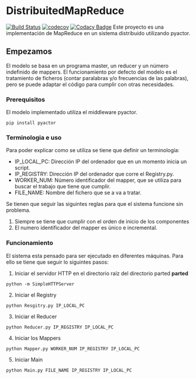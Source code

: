 # DistribuitedMapReduce
[![Build Status](https://travis-ci.com/OussamaElazizi/DistribuitedMapReduce.svg?token=xtsm6Ui1qLPWyjTcRFmx&branch=master)](https://travis-ci.com/OussamaElazizi/DistribuitedMapReduce)
[![codecov](https://codecov.io/gh/OussamaElazizi/DistribuitedMapReduce/branch/master/graph/badge.svg?token=SFNfd9sqPP)](https://codecov.io/gh/OussamaElazizi/DistribuitedMapReduce)
[![Codacy Badge](https://api.codacy.com/project/badge/Grade/f6392d2625814b4385c8cf79507835d4)](https://www.codacy.com/app/oussamaelazizi.opt/DistribuitedMapReduce?utm_source=github.com&amp;utm_medium=referral&amp;utm_content=OussamaElazizi/DistribuitedMapReduce&amp;utm_campaign=Badge_Grade)
Este proyecto es una implementación de MapReduce en un sistema distribuido utilizando pyactor.

## Empezamos

El modelo se basa en un programa master, un reducer y un número indefinido de mappers.
El funcionamiento por defecto del modelo es el tratamiento de ficheros (contar paralabras y/o frecuencias de las palabras), pero se puede adaptar el código para cumplir con otras necesidades.



### Prerequisitos

El modelo implementado utiliza el middleware pyactor.

```
pip install pyactor
```
### Terminologia e uso

Para poder explicar como se utiliza se tiene que definir un terminología:

- IP_LOCAL_PC: Dirección IP del ordenador que en un momento inicia un script.
- IP_REGISTRY: Dirección IP del ordenador que corre el Registry.py.
- WORKER_NUM: Número identificador del mapper, que se utiliza para buscar el trabajo que tiene que cumplir.
- FILE_NAME: Nombre del fichero que se a va a tratar.

Se tienen que seguir las siguintes reglas para que el sistema funcione sin problema.

1. Siempre se tiene que cumplir con el orden de inicio de los componentes
2. El numero identificador del mapper es único e incremental.

### Funcionamiento

El sistema esta pensado para ser ejecutado en diferentes máquinas. Para ello se tiene que seguir lo siguintes pasos:

1.  Iniciar el servidor HTTP en el directorio raíz del directorio parted **parted**

```
python -m SimpleHTTPServer
```

2.  Iniciar el Registry

```
python Resgitry.py IP_LOCAL_PC
```

3.  Iniciar el Reducer

```
python Reducer.py IP_REGISTRY IP_LOCAL_PC
```

4.  Iniciar los Mappers

```
python Mapper.py WORKER_NUM IP_REGISTRY IP_LOCAL_PC
```

5.  Iniciar Main

```
python Main.py FILE_NAME IP_REGISTRY IP_LOCAL_PC
```